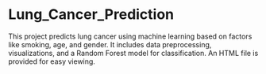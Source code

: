 # Lung_Cancer_Prediction
This project predicts lung cancer using machine learning based on factors like smoking, age, and gender. It includes data preprocessing, visualizations, and a Random Forest model for classification. An HTML file is provided for easy viewing.
